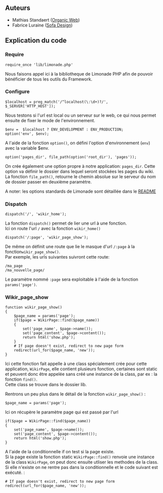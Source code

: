 ## Auteurs ##

* Mathias Standaert ([Organic Web](http://www.organicweb.fr))
* Fabrice Luraine ([Sofa Design](http://www.sofa-design.net))

## Explication du code ##

### Require ###

	
	require_once 'lib/limonade.php'
	
Nous faisons appel ici à la bibliotheque de Limonade PHP afin de pouvoir bénéficier de tous les outils du Framework.

### Configure ###

	
	$localhost = preg_match('/^localhost(\:\d+)?/', $_SERVER['HTTP_HOST']);

Nous testons si l'url est local ou un serveur sur le web, ce qui nous permet ensuite de fixer le mode de l'environnement.

	
	$env =  $localhost ? ENV_DEVELOPMENT : ENV_PRODUCTION;
	option('env', $env);
	
A l'aide de la fonction `option()`, on défini l'option d'environnement (`env`) avec la variable $env.
	
	option('pages_dir', file_path(option('root_dir'), 'pages'));
	
On crée également une option propre à notre application: `pages_dir`. Cette option va définir le dossier dans lequel seront stockées les pages du wiki.
La fonction `file_path()`, retourne le chemin absolue sur le serveur du nom de dossier passer en deuxième paramètre.

A noter: les options standards de Limonade sont détaillée dans le [README](http://sofa-design.net/limonade/README.htm)

### Dispatch ###

	
	dispatch('/', 'wikir_home');

La fonction `dispatch()` permet de lier une url à une fonction.  
Ici on route l'url `/` avec la fonction `wikir_home()`

	
	dispatch('/:page', 'wikir_page_show');

De même on définit une route que lie le masque d'url `/:page` à la fonction`wikir_page_show()`.  
Par exemple, les urls suivantes suivront cette route:

    /ma_page
    /ma_nouvelle_page/

Le paramètre nommé `:page` sera exploitable à l'aide de la fonction `params('page')`.


### Wikir\_page\_show ###

	
	function wikir_page_show()
	{
		$page_name = params('page');
		if($page = WikirPage::find($page_name))
		{
			set('page_name', $page->name());
			set('page_content', $page->content());
			return html('show.php');
		}
		# If page doesn't exist, redirect to new page form
		redirect(url_for($page_name, 'new'));
	}

Ici cette fonction fait appelle à une class spécialement crée pour cette application, `WikirPage`, elle contient plusieurs fonction, certaines sont static et peuvent donc être appelée sans créé une instance de la class, par ex : la fonction `find()`.  
Cette class se trouve dans le dossier lib.  

Rentrons un peu plus dans le détail de la fonction `wikir_page_show()` : 

	
	$page_name = params('page');

Ici on récupère le paramètre page qui est passé par l'url

	
	if($page = WikirPage::find($page_name))
	{
		set('page_name', $page->name());
		set('page_content', $page->content());
		return html('show.php');
	}

A l'aide de la conditionnelle if on test si la page existe.  
Si la page existe la fonction static `WikirPage::find()` renvoie une instance de la class `WikirPage`, on peut donc ensuite utliser les methodes de la class.  
Si elle n'existe on ne rentre pas dans la conditionnelle et le code suivant est exécuté. :  

	
	# If page doesn't exist, redirect to new page form
	redirect(url_for($page_name, 'new'));


